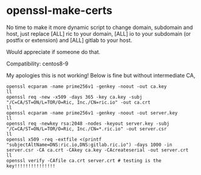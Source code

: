# openssl-make-certs

No time to make it more dynamic script to change domain, subdomain and host, just replace [ALL] ric to your domain, [ALL] io to your subdomain (or postfix or extension) and [ALL] gitlab to your host.

Would appreciate if someone do that.

Compatibility: centos8-9

My apologies this is not working!  Below is fine but without intermediate CA,

```
openssl ecparam -name prime256v1 -genkey -noout -out ca.key
ll
openssl req -new -x509 -days 365 -key ca.key -subj "/C=CA/ST=ON/L=TOR/O=Ric, Inc./CN=ric.io" -out ca.crt
ll
openssl ecparam -name prime256v1 -genkey -noout -out server.key
ll
openssl req -newkey rsa:2048 -nodes -keyout server.key -subj "/C=CA/ST=ON/L=TOR/O=Ric, Inc./CN=*.ric.io" -out server.csr
ll
openssl x509 -req -extfile <(printf "subjectAltName=DNS:ric.io,DNS:gitlab.ric.io") -days 1000 -in server.csr -CA ca.crt -CAkey ca.key -CAcreateserial -out server.crt
ll
openssl verify -CAfile ca.crt server.crt # testing is the key!!!!!!!!!!!!!!!
```
